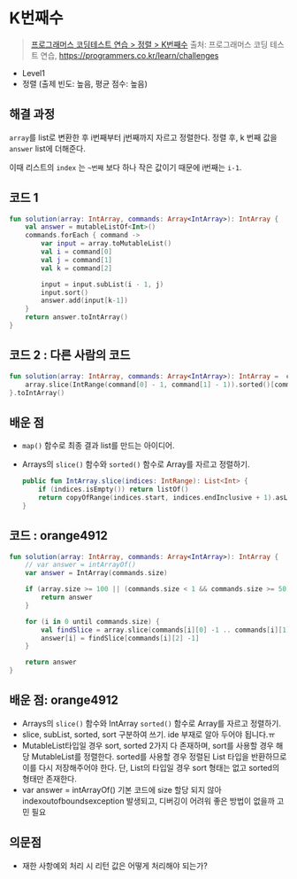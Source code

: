 # K번째수

> [프로그래머스 코딩테스트 연습 > 정렬 > K번째수](https://programmers.co.kr/learn/courses/30/lessons/42748)
> 출처: 프로그래머스 코딩 테스트 연습, https://programmers.co.kr/learn/challenges

- Level1
- 정렬 (출제 빈도: 높음, 평균 점수: 높음)

## 해결 과정

`array`를 list로 변환한 후 i번째부터 j번째까지 자르고 정렬한다.
정렬 후, k 번째 값을 `answer` list에 더해준다.

이때 리스트의 `index` 는 `~번째` 보다 하나 작은 값이기 때문에
i번째는 `i-1`.

## 코드 1

```kotlin
fun solution(array: IntArray, commands: Array<IntArray>): IntArray {
    val answer = mutableListOf<Int>()
    commands.forEach { command ->
        var input = array.toMutableList()
        val i = command[0]
        val j = command[1]
        val k = command[2]

        input = input.subList(i - 1, j)
        input.sort()
        answer.add(input[k-1])
    }
    return answer.toIntArray()
}
```

## 코드 2 : 다른 사람의 코드

```kotlin
fun solution(array: IntArray, commands: Array<IntArray>): IntArray =  commands.map { command ->
    array.slice(IntRange(command[0] - 1, command[1] - 1)).sorted()[command[2] - 1]
}.toIntArray()
```

## 배운 점

- `map()` 함수로 최종 결과 list를 만드는 아이디어.
- Arrays의 `slice()` 함수와 `sorted()` 함수로 Array를 자르고 정렬하기.

  ```kotlin
  public fun IntArray.slice(indices: IntRange): List<Int> {
      if (indices.isEmpty()) return listOf()
      return copyOfRange(indices.start, indices.endInclusive + 1).asList()
  }
  ```
  
  
## 코드 : orange4912
```kotlin
fun solution(array: IntArray, commands: Array<IntArray>): IntArray {
    // var answer = intArrayOf()
    var answer = IntArray(commands.size)

    if (array.size >= 100 || (commands.size < 1 && commands.size >= 50)) {
        return answer
    }

    for (i in 0 until commands.size) {
        val findSlice = array.slice(commands[i][0] -1 .. commands[i][1] -1).sorted()
        answer[i] = findSlice[commands[i][2] -1]
    }

    return answer
}
```

## 배운 점: orange4912
- Arrays의 `slice()` 함수와 IntArray `sorted()` 함수로 Array를 자르고 정렬하기. 
- slice, subList, sorted, sort 구분하여 쓰기. ide 부재로 알아 두어야 됩니다.ㅠ
- MutableList타입일 경우 sort, sorted 2가지 다 존재하며, sort를 사용할 경우 해당 MutableList를 정렬한다.
  sorted를 사용할 경우 정렬된 List 타입을 반환하므로 이를 다시 저장해주어야 한다.
  단, List의 타입일 경우 sort 형태는 없고 sorted의 형태만 존재한다.
- var answer = intArrayOf() 기본 코드에 size 할당 되지 않아 indexoutofboundsexception 발생되고, 디버깅이 어려워 좋은 방법이 없을까 고민 필요

## 의문점
- 재한 사항예외 처리 시 리턴 값은 어떻게 처리해야 되는가?
